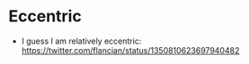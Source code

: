 # Eccentric

- I guess I am relatively eccentric: https://twitter.com/flancian/status/1350810623697940482

